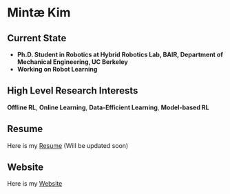 # Mintæ Kim

## Current State
- **Ph.D. Student in Robotics at Hybrid Robotics Lab, BAIR, Department of Mechanical Engineering, UC Berkeley**
- **Working on Robot Learning**

## High Level Research Interests
**Offline RL**, **Online Learning**, **Data-Efficient Learning**, **Model-based RL**

## Resume
Here is my [Resume](./Resume_Mintæ_Kim.pdf) (Will be updated soon)

## Website
Here is my [Website](https://sites.google.com/view/mintae-kim)
